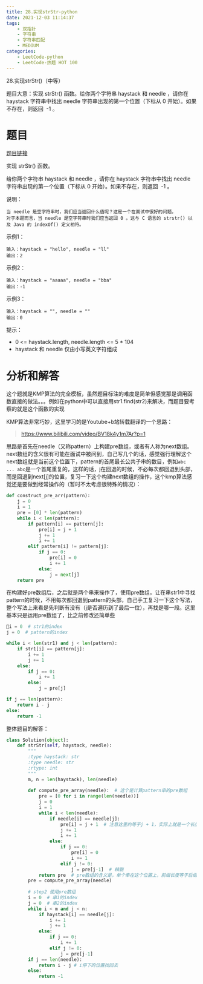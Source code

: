 ```yaml
---
title: 28.实现strStr-python
date: 2021-12-03 11:14:37
tags:
    - 双指针
    - 字符串
    - 字符串匹配
    - MEDIUM
categories:
	- LeetCode-python
	- LeetCode-热题 HOT 100
---
```



28.实现strStr()（中等）

题目大意：实现 strStr() 函数。给你两个字符串 haystack 和 needle ，请你在 haystack 字符串中找出 needle 字符串出现的第一个位置（下标从 0 开始）。如果不存在，则返回  -1 。

<!--more-->

# 题目

[题目链接](https://leetcode-cn.com/problems/implement-strstr/)

实现 strStr() 函数。

给你两个字符串 haystack 和 needle ，请你在 haystack 字符串中找出 needle 字符串出现的第一个位置（下标从 0 开始）。如果不存在，则返回  -1 。


说明：
```
当 needle 是空字符串时，我们应当返回什么值呢？这是一个在面试中很好的问题。
对于本题而言，当 needle 是空字符串时我们应当返回 0 。这与 C 语言的 strstr() 以及 Java 的 indexOf() 定义相符。
```

示例1：
```
输入：haystack = "hello", needle = "ll"
输出：2
```

示例2：
```
输入：haystack = "aaaaa", needle = "bba"
输出：-1
```

示例3：
```
输入：haystack = "", needle = ""
输出：0
```

提示：
- 0 <= haystack.length, needle.length <= 5 * 104
- haystack 和 needle 仅由小写英文字符组成

# 分析和解答

这个题就是KMP算法的完全模板，虽然题目标注的难度是简单但感觉那是调用函数直接的做法。。。例如在python中可以直接用str1.find(str2)来解决，而题目要考察的就是这个函数的实现

KMP算法非常巧妙，这里学习的是Youtube+b站转载翻译的一个思路：
> https://www.bilibili.com/video/BV18k4y1m7Ar?p=1

思路是首先在needle（又称pattern）上构建pre数组，或者有人称为next数组。next数组的含义很有可能在面试中被问到，自己写几个的话，感觉强行理解这个next数组就是当前这个位置下，pattern的首尾最长公共子串的数目，例如```abc ... abc```是一个首尾重复的，这样的话，j在回退的时候，不必每次都回退到头部，而是回退到next[j]的位置，复习一下这个构建next数组的操作，这个kmp算法感觉还是要做到经常操作的（暂时不太考虑很特殊的情况）：
```python
def construct_pre_arr(pattern):
    j = 0
    i = 1
    pre = [0] * len(pattern)
    while i < len(pattern):
        if pattern[i] == pattern[j]:
            pre[i] = j + 1
            j += 1
            i += 1
        elif pattern[i] != pattern[j]:
            if j == 0:
                pre[i] = 0
                i += 1
            else:
                j = next[j]    
    return pre
```

在构建好pre数组后，之后就是两个串来操作了，使用pre数组，让在串str1中寻找pattern的时候，不用每次都回退到pattern的头部，自己手工复习一下这个写法，整个写法上来看是先判断有没有（j是否遍历到了最后一位），再找是哪一段。这里基本只是运用pre数组了，比之前修改还简单些

```python
i = 0  # str1的index
j = 0  # pattern的index

while i < len(str1) and j < len(pattern):
    if str1[i] == pattern[j]:
        i += 1
        j += 1
    else:
        if j == 0:
            i += 1
        else:
            j = pre[j]

if j == len(pattern):
    return i - j
else:
    return -1
```


整体题目的解答：
```python
class Solution(object):
    def strStr(self, haystack, needle):
        """
        :type haystack: str
        :type needle: str
        :rtype: int
        """
        m, n = len(haystack), len(needle)
       
        def compute_pre_array(needle):  # 这个是计算pattern串的pre数组
            pre = [0 for i in range(len(needle))]
            j = 0
            i = 1
            while i < len(needle):
                if needle[i] == needle[j]:
                    pre[i] = j + 1  # 注意这里的等于j + 1，实际上就是一个长度的感觉
                    j += 1
                    i += 1
                else:
                    if j == 0:
                        pre[i] = 0
                        i += 1
                    elif j != 0:
                        j = pre[j-1]  # 精髓
            return pre  # pre数组的含义是，单个串在这个位置上，前缀长度等于后缀长度的个数，但是为什么要这么做还不是很理解
        pre = compute_pre_array(needle)
       
        # step2 使用pre数组
        i = 0  # 串1的index
        j = 0  # 串2的index
        while i < m and j < n:
            if haystack[i] == needle[j]:
                i += 1
                j += 1
            else:
                if j == 0:
                    i += 1
                elif j != 0:
                    j = pre[j-1]
        if j == len(needle):
            return i - j # i停下的位置找回去
        else: 
            return -1
```